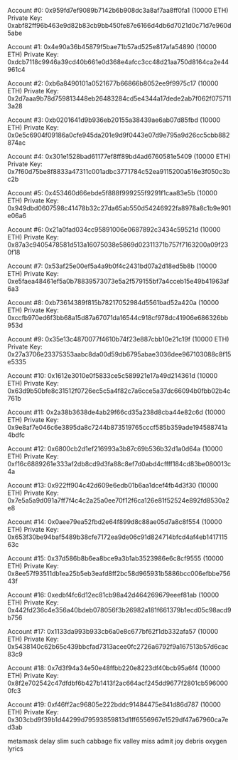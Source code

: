 Account #0: 0x959fd7ef9089b7142b6b908dc3a8af7aa8ff0fa1 (10000 ETH)
Private Key: 0xabf82ff96b463e9d82b83cb9bb450fe87e6166d4db6d7021d0c71d7e960d5abe

Account #1: 0x4e90a36b45879f5bae71b57ad525e817afa54890 (10000 ETH)
Private Key: 0xdcb7118c9946a39cd40b661e0d368e4afcc3cc48d21aa750d8164ca2e44961c4

Account #2: 0xb6a8490101a0521677b66866b8052ee9f9975c17 (10000 ETH)
Private Key: 0x2d7aaa9b78d759813448eb26483284cd5e4344a17dede2ab7f062f0757113a28

Account #3: 0xb0201641d9b936eb20155a38439ae6ab07d85fbd (10000 ETH)
Private Key: 0x0e5c6904f09186a0cfe945da201e9d9f0443e07d9e795a9d26cc5cbb882874ac

Account #4: 0x301e1528bad61177ef8ff89bd4ad6760581e5409 (10000 ETH)
Private Key: 0x7f60d75be8f8833a47311c001adbc3771784c52ea9115200a516e3f050c3bc2b

Account #5: 0x453460d66ebde5f888f999255f9291f1caa83e5b (10000 ETH)
Private Key: 0x949dbd0607598c41478b32c27da65ab550d54246922fa8978a8c1b9e901e06a6

Account #6: 0x21a0fad034cc95891006e0687892c3434c59521d (10000 ETH)
Private Key: 0x87a3c9405478581d513a16075038e5869d02311371b757f7163200a09f230f18

Account #7: 0x53af25e00ef5a4a9b0f4c2431bd07a2d18ed5b8b (10000 ETH)
Private Key: 0xe5faea48461ef5a0b78839573073e5a2f579155bf7a4cceb15e49b41963af6a3

Account #8: 0xb73614389f815b78217052984d5561bad52a420a (10000 ETH)
Private Key: 0xccfb970ed6f3bb68a15d87a67071da16544c918cf978dc41906e686326bb953d

Account #9: 0x35e13c4870077f4610b74f23e887cbb10e21c19f (10000 ETH)
Private Key: 0x27a3706e23375353aabc8da00d59db6795abae3036dee967103088c8f15e5335

Account #10: 0x1612e3010e0f5833ce5c589921e17a49d214361d (10000 ETH)
Private Key: 0x63d9b50bfe8c31512f0726ec5c5a4f82c7a6cce5a37dc66094b0fbb02b4c761b

Account #11: 0x2a38b3638de4ab29f66cd35a238d8cba44e82c6d (10000 ETH)
Private Key: 0x9e8af7e046c6e3895da8c7244b873519765cccf585b359ade194588741a4bdfc

Account #12: 0x6800cb2d1ef216993a3b87c69b536b32d1a0d64a (10000 ETH)
Private Key: 0xf16c6889261e333af2db8cd9d3fa88c8ef7d0abd4cffff184cd83be080013c4a

Account #13: 0x922ff904c42d609e6edb01b6aa1dcef4fb4d3f30 (10000 ETH)
Private Key: 0x7e5a5a9d091a7ff7f4c4c2a25a0ee70f12f6ca126e81f52524e892fd8530a2e8

Account #14: 0x0aee79ea52fbd2e64f899d8c88ae05d7a8c8f554 (10000 ETH)
Private Key: 0x653f30be94baf5489b38cfe7172ea9de06c91d824714bfcd4af4eb141711563c

Account #15: 0x37d586b8b6ea8bce9a3b1ab3523986e6c8cf9555 (10000 ETH)
Private Key: 0x8ee57f93511db1ea25b5eb3eafd8ff2bc58d965931b5886bcc006efbbe75643f

Account #16: 0xedbf4fc6d12ec81cb98a42d464269679eeef81ab (10000 ETH)
Private Key: 0x442fd236c4e356a40bdeb078056f3b26982a181f661379b1ecd05c98acd9b756

Account #17: 0x1133da993b933cb6a0e8c677bf62f1db332afa57 (10000 ETH)
Private Key: 0x5438140c62b65c439bbcfad7313acee0fc2726a6792f9a167513b57d6cac83c9

Account #18: 0x7d3f94a34e50e48ffbb220e8223df40bcb95a6f4 (10000 ETH)
Private Key: 0x8f2e702542c47dfdbf6b427b1413f2ac664acf245dd9677f2801cb5960000fc3

Account #19: 0xf46ff2ac96805e222bddc91484475e841d86d787 (10000 ETH)
Private Key: 0x303cbd9f39b1d44299d79593859813d1ff6556967e1529df47a67960ca7ed3ab

metamask
delay slim such cabbage fix valley miss admit joy debris oxygen lyrics
